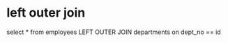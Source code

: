 # left outer join

  select
    *
  from
    employees
  LEFT OUTER JOIN departments on dept_no == id
